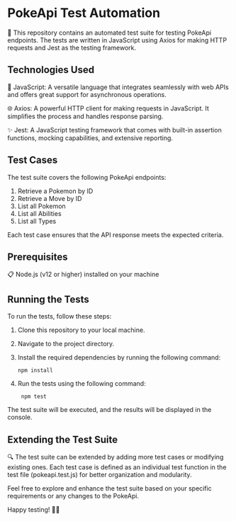 # PokeApi Test Automation

🔬 This repository contains an automated test suite for testing PokeApi endpoints. The tests are written in JavaScript using Axios for making HTTP requests and Jest as the testing framework.

## Technologies Used

🚀 JavaScript: A versatile language that integrates seamlessly with web APIs and offers great support for asynchronous operations.

🌐 Axios: A powerful HTTP client for making requests in JavaScript. It simplifies the process and handles response parsing.

✨ Jest: A JavaScript testing framework that comes with built-in assertion functions, mocking capabilities, and extensive reporting.

## Test Cases

The test suite covers the following PokeApi endpoints:

1. Retrieve a Pokemon by ID
2. Retrieve a Move by ID
3. List all Pokemon
4. List all Abilities
5. List all Types

Each test case ensures that the API response meets the expected criteria.

## Prerequisites

📋 Node.js (v12 or higher) installed on your machine

## Running the Tests

To run the tests, follow these steps:

1. Clone this repository to your local machine.
2. Navigate to the project directory.
3. Install the required dependencies by running the following command:

   ```shell
   npm install

4. Run the tests using the following command:

   ```shell
    npm test

The test suite will be executed, and the results will be displayed in the console.

## Extending the Test Suite

🔍 The test suite can be extended by adding more test cases or modifying existing ones. Each test case is defined as an individual test function in the test file (pokeapi.test.js) for better organization and modularity.

Feel free to explore and enhance the test suite based on your specific requirements or any changes to the PokeApi.

Happy testing! 🎉🔥
